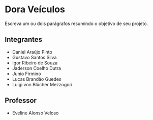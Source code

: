 # Dora Veículos

Escreva um ou dois parágrafos resumindo o objetivo de seu projeto.

## Integrantes

* Daniel Araújo Pinto
* Gustavo Santos Silva
* Igor Ribeiro de Souza
* Jaderson Coelho Dutra
* Junio Firmino
* Lucas Brandão Guedes
* Luigi von Blücher Mezzogori

## Professor

* Eveline Alonso Veloso

